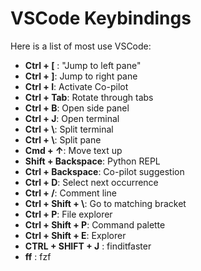 # VSCode Keybindings

Here is a list of most use VSCode:

- **Ctrl + [** : "Jump to left pane"
- **Ctrl + ]**: Jump to right pane
- **Ctrl + I**: Activate Co-pilot
- **Ctrl + Tab**: Rotate through tabs
- **Ctrl + B**: Open side panel
- **Ctrl + J**: Open terminal
- **Ctrl + \\**: Split terminal
- **Ctrl + \\**: Split pane
- **Cmd + ↑**: Move text up
- **Shift + Backspace**: Python REPL
- **Ctrl + Backspace**: Co-pilot suggestion
- **Ctrl + D**: Select next occurrence
- **Ctrl + /**: Comment line
- **Ctrl + Shift + \\**: Go to matching bracket
- **Ctrl + P**: File explorer
- **Ctrl + Shift + P**: Command palette
- **Ctrl + Shift + E**: Explorer
- **CTRL + SHIFT + J** : finditfaster                                           
- **ff** : fzf
